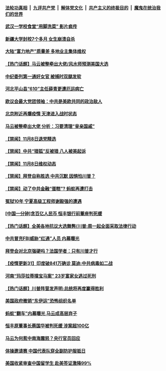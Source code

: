 

####  [法轮功真相](../../../../basic/blob/master/README.md?t=11092331) &nbsp;|&nbsp; [九评共产党](../../../../9ping.md/blob/master/README.md?t=11092331) &nbsp;|&nbsp; [解体党文化](../../../../jtdwh.md/blob/master/README.md?t=11092331)  &nbsp;|&nbsp; [共产主义的终极目的](../../../../gczydzjmd.md/blob/master/README.md?t=11092331) &nbsp;|&nbsp; [魔鬼在统治我们的世界](../../../../mgztzwmdsj.md/blob/master/README.md?t=11092331) 

#### [武汉一学校食堂“用脚洗菜” 影片疯传](../pages/prog204/a102982686.md?t=11092331) 

#### [新疆大学封校7个多月 女生崩溃自杀](../pages/prog204/a102982698.md?t=11092331) 

#### [大陆“富力地产”质量差 多地业主集体维权](../pages/prog204/a102982675.md?t=11092331) 

#### [【热门话题】马云被整牵出大佬/风水师预测美国大选](../pages/prog204/a102982631.md?t=11092331) 

#### [中纪委列第一通奸女官 被捕时双腿发软](../pages/prog204/a102982648.md?t=11092331) 

#### [河北平山县“610”主任薛青更遭厄运病亡](../pages/prog204/a102982613.md?t=11092331) 

#### [欧议会最大党团领袖：中共是美欧共同的政治敌人](../pages/prog204/a102982552.md?t=11092331) 

#### [北京附近再爆疫情 天津进入战时状态](../pages/prog204/a102982455.md?t=11092331) 

#### [马云被整牵出大佬 分析：习要清理“皇亲国戚”](../pages/prog204/a102982439.md?t=11092331) 


#### [【禁闻】11月8日退党精选](../pages/prog204/a102982333.md?t=11092331) 

#### [【禁闻】中共“猎狐”反被猎  八人被美起诉](../pages/prog204/a102982305.md?t=11092331) 

#### [【禁闻】11月8日维权动态](../pages/prog204/a102982307.md?t=11092331) 

#### [【禁闻】拜登自称胜选 中共沉默 因惧怕川普？](../pages/prog204/a102982286.md?t=11092331) 

#### [【禁闻】动了中共金融“蛋糕”?  蚂蚁再遭打击](../pages/prog204/a102982237.md?t=11092331) 

#### [冤狱10年 宁夏高级工程师谢毅强的遭遇](../pages/prog204/a102982093.md?t=11092331) 

#### [[中国一分钟]贪百亿人民币 恒丰银行前董座判死缓](../pages/prog204/a102982159.md?t=11092331) 

#### [【热门话题】全美各地抗议大选舞弊/川普:周一起全面采取法律行动](../pages/prog204/a102981996.md?t=11092331) 

#### [中共冒充FBI威胁“红通”人员 内幕曝光](../pages/prog204/a102981932.md?t=11092331) 

#### [拜登会对北京强硬吗？法国学者：只有川普才行](../pages/prog204/a102981845.md?t=11092331) 

#### [【疫情更新31】印度破841万确诊 莫迪:中共病毒如二战](../pages/prog204/a102966143.md?t=11092331) 

#### [河南“玛莎拉蒂撞宝马案” 23岁富家女逃过死刑](../pages/prog204/a102981371.md?t=11092331) 

#### [【热门话题】川普阵营发声明:总统将再度赢得胜利](../pages/prog204/a102981351.md?t=11092331) 

#### [美国政府撤销“东伊运”恐怖组织名单](../pages/prog204/a102981296.md?t=11092331) 

#### [蚂蚁“翻车”内幕曝光 马云成高层弃子](../pages/prog204/a102981267.md?t=11092331) 

#### [恒丰原董事长蔡国华被判死缓 涉案超100亿](../pages/prog204/a102981261.md?t=11092331) 

#### [马云为何惹中南海震怒？央行官员回应](../pages/prog204/a102981231.md?t=11092331) 

#### [体操邀请赛 中国代表队穿全副防护服抵日](../pages/prog204/a102981150.md?t=11092331) 


#### [美国收紧审查中国留学生 赴美签证激降99%](../pages/prog204/a102981128.md?t=11092331) 


